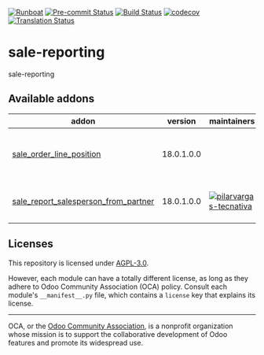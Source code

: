 
[![Runboat](https://img.shields.io/badge/runboat-Try%20me-875A7B.png)](https://runboat.odoo-community.org/builds?repo=OCA/sale-reporting&target_branch=18.0)
[![Pre-commit Status](https://github.com/OCA/sale-reporting/actions/workflows/pre-commit.yml/badge.svg?branch=18.0)](https://github.com/OCA/sale-reporting/actions/workflows/pre-commit.yml?query=branch%3A18.0)
[![Build Status](https://github.com/OCA/sale-reporting/actions/workflows/test.yml/badge.svg?branch=18.0)](https://github.com/OCA/sale-reporting/actions/workflows/test.yml?query=branch%3A18.0)
[![codecov](https://codecov.io/gh/OCA/sale-reporting/branch/18.0/graph/badge.svg)](https://codecov.io/gh/OCA/sale-reporting)
[![Translation Status](https://translation.odoo-community.org/widgets/sale-reporting-18-0/-/svg-badge.svg)](https://translation.odoo-community.org/engage/sale-reporting-18-0/?utm_source=widget)

<!-- /!\ do not modify above this line -->

# sale-reporting

sale-reporting

<!-- /!\ do not modify below this line -->

<!-- prettier-ignore-start -->

[//]: # (addons)

Available addons
----------------
addon | version | maintainers | summary
--- | --- | --- | ---
[sale_order_line_position](sale_order_line_position/) | 18.0.1.0.0 |  | Adds position number on sale order line.
[sale_report_salesperson_from_partner](sale_report_salesperson_from_partner/) | 18.0.1.0.0 | [![pilarvargas-tecnativa](https://github.com/pilarvargas-tecnativa.png?size=30px)](https://github.com/pilarvargas-tecnativa) | Sale Report Salesperson From Partner

[//]: # (end addons)

<!-- prettier-ignore-end -->

## Licenses

This repository is licensed under [AGPL-3.0](LICENSE).

However, each module can have a totally different license, as long as they adhere to Odoo Community Association (OCA)
policy. Consult each module's `__manifest__.py` file, which contains a `license` key
that explains its license.

----
OCA, or the [Odoo Community Association](http://odoo-community.org/), is a nonprofit
organization whose mission is to support the collaborative development of Odoo features
and promote its widespread use.
